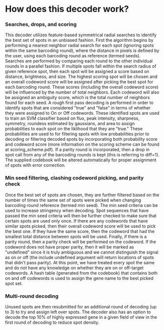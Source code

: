 # How does this decoder work?

### Searches, drops, and scoring
This decoder utilizes feature-based symmetrical radial searches to identify the best set of spots in an unbiased fashion. First the algorithm begins by performing a nearest neighbor radial search for each spot (ignoring spots within the same barcoding round), where the distance in pixels is defined by the user, using each barcoding round as reference (termed seeds). Searches are performed by comparing each round to the other individual rounds in a parallel fashion. If multiple spots fall within the search radius of given reference spot, then each spot will be assigned a score based on distance, brightness, and size. The highest scoring spot will be chosen and an overall codeword score will be assigned after picking the best spot for each barcoding round. These scores (including the overall codeword score) will be influenced by the number of total neighbors. Each codeword will also be assigned an ambiguity score, which is the total number of neighbors found for each seed. A rough first pass decoding is performed in order to identify spots that are considered "true" and "false" in terms of whether they were assigned to On or Off codewords. These identified spots are used to train an SVM classifier based on flux, peak intensity, sharpness, symmetry, roundess estimated by gaussians, and area to assign probabilities to each spot on the liklihood that they are "true." These probabilities are used to for filtering spots with low probabilities prior to decoding or filtering decoded spots by incorporating both probability score and codeword score (more information on the scoring scheme can be found at scoring_scheme.pdf). If a parity round is incorporated, then a drop in spot call from any of the barcoding rounds is kept (this is referring to diff=1). The supplied codebook will be altered automatically for proper assignment of spots with error correction.

### Min seed filtering, clashing codeword picking, and parity check
Once the best set of spots are chosen, they are further filtered based on the number of times the same set of spots were picked when changing barcoding round reference (termed min seed). The min seed criteria can be used to increase stringency when decoding. Spot sequences that have passed the min seed criteria will then be further checked to make sure that certain spots are used only once. If there are any codewords that have similar spots picked, then their overall codeword score will be used to pick the best one. If they have the same score, then the codeword that had the smallest total distance between spots will be used. Finally, if there is a parity round, then a parity check will be performed on the codeword. If the codeword does not have proper parity, then it will be marked as "undefined" since it is truly ambiguous and we cannot distinguish the signal as on or off (the include undefined argument will return locations of spots that didn't pass parity). At this point, we have treated every spot the same and do not have any knowledge on whether they are on or off-target codewords. A hash table (generated from the codebook) that contains both on and off codewords is used to assign the gene name to the best picked spot set. 

### Multi-round decoding
Unused spots are then resubmitted for an additional round of decoding (up to 3) to try and assign left over spots. The decoder also has an option to decode the top 10% of highly expressed gene in a given field of view in the first round of decoding to reduce spot density. 
